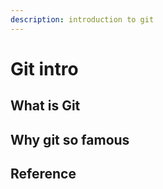 ```yaml
---
description: introduction to git
---
```


# Git intro

## What is Git





## Why git so famous



## Reference

